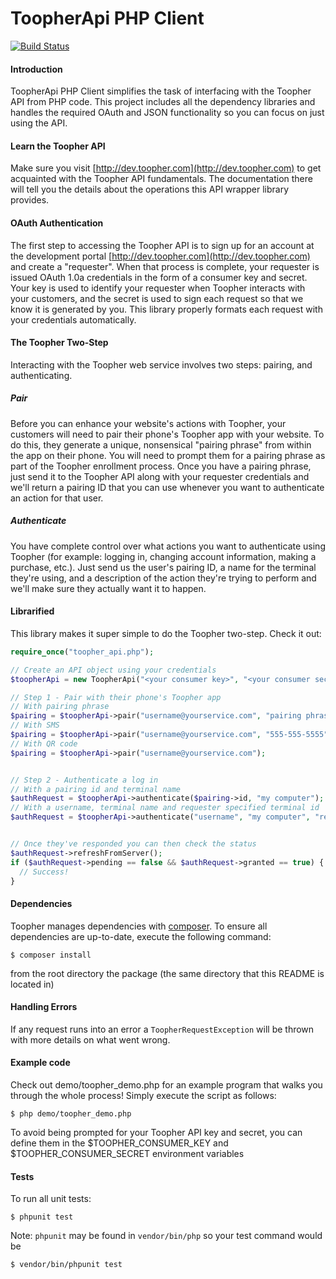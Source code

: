 # ToopherApi PHP Client

[![Build
Status](https://travis-ci.org/toopher/toopher-php.png?branch=master)](https://travis-ci.org/toopher/toopher-php)

#### Introduction
ToopherApi PHP Client simplifies the task of interfacing with the Toopher API from PHP code.  This project includes all the dependency libraries and handles the required OAuth and JSON functionality so you can focus on just using the API.

#### Learn the Toopher API
Make sure you visit [http://dev.toopher.com](http://dev.toopher.com) to get acquainted with the Toopher API fundamentals.  The documentation there will tell you the details about the operations this API wrapper library provides.

#### OAuth Authentication

The first step to accessing the Toopher API is to sign up for an account at the development portal [http://dev.toopher.com](http://dev.toopher.com) and create a "requester". When that process is complete, your requester is issued OAuth 1.0a credentials in the form of a consumer key and secret. Your key is used to identify your requester when Toopher interacts with your customers, and the secret is used to sign each request so that we know it is generated by you.  This library properly formats each request with your credentials automatically.

#### The Toopher Two-Step
Interacting with the Toopher web service involves two steps: pairing, and authenticating.

##### Pair
Before you can enhance your website's actions with Toopher, your customers will need to pair their phone's Toopher app with your website.  To do this, they generate a unique, nonsensical "pairing phrase" from within the app on their phone.  You will need to prompt them for a pairing phrase as part of the Toopher enrollment process.  Once you have a pairing phrase, just send it to the Toopher API along with your requester credentials and we'll return a pairing ID that you can use whenever you want to authenticate an action for that user.

##### Authenticate
You have complete control over what actions you want to authenticate using Toopher (for example: logging in, changing account information, making a purchase, etc.).  Just send us the user's pairing ID, a name for the terminal they're using, and a description of the action they're trying to perform and we'll make sure they actually want it to happen.

#### Librarified
This library makes it super simple to do the Toopher two-step.  Check it out:

```php
require_once("toopher_api.php");

// Create an API object using your credentials
$toopherApi = new ToopherApi("<your consumer key>", "<your consumer secret>");

// Step 1 - Pair with their phone's Toopher app
// With pairing phrase
$pairing = $toopherApi->pair("username@yourservice.com", "pairing phrase");
// With SMS
$pairing = $toopherApi->pair("username@yourservice.com", "555-555-5555");
// With QR code
$pairing = $toopherApi->pair("username@yourservice.com");


// Step 2 - Authenticate a log in
// With a pairing id and terminal name
$authRequest = $toopherApi->authenticate($pairing->id, "my computer");
// With a username, terminal name and requester specified terminal id
$authRequest = $toopherApi->authenticate("username", "my computer", "requester specified id");


// Once they've responded you can then check the status
$authRequest->refreshFromServer();
if ($authRequest->pending == false && $authRequest->granted == true) {
  // Success!
}
```

#### Dependencies
Toopher manages dependencies with [composer](http://getcomposer.org).  To ensure all dependencies are up-to-date, execute the following command:
```shell
$ composer install
```
from the root directory the package (the same directory that this README is located in)

#### Handling Errors
If any request runs into an error a `ToopherRequestException` will be thrown with more details on what went wrong.

#### Example code
Check out demo/toopher_demo.php for an example program that walks you through the whole process!  Simply execute the script as follows:
```shell
$ php demo/toopher_demo.php
```
To avoid being prompted for your Toopher API key and secret, you can define them in the $TOOPHER_CONSUMER_KEY and $TOOPHER_CONSUMER_SECRET environment variables

#### Tests
To run all unit tests:
```shell
$ phpunit test
```
Note: `phpunit` may be found in `vendor/bin/php` so your test command
would be
```shell
$ vendor/bin/phpunit test
```
